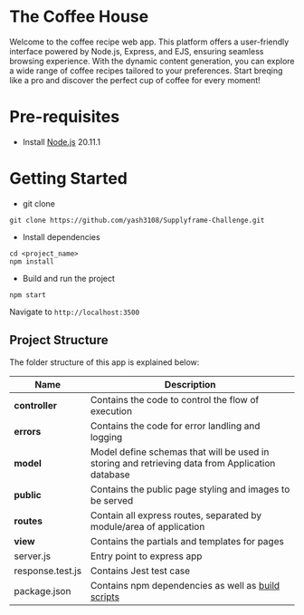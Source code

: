 # The Coffee House
Welcome to the coffee recipe web app. This platform offers a user-friendly interface powered by Node.js, Express, and EJS, ensuring seamless browsing experience. With the dynamic content generation, you can explore a wide range of coffee recipes tailored to your preferences. Start breqing like a pro and discover the perfect cup of coffee for every moment!

# Pre-requisites
- Install [Node.js](https://nodejs.org/en/) 20.11.1

# Getting Started
- git clone
```
git clone https://github.com/yash3108/Supplyframe-Challenge.git
```
- Install dependencies
```
cd <project_name>
npm install
```
- Build and run the project
```
npm start
```
  Navigate to `http://localhost:3500`

## Project Structure
The folder structure of this app is explained below:

| Name | Description |
| ------------------------ | --------------------------------------------------------------------------------------------- |
| **controller**           | Contains the code to control the flow of execution  |
| **errors**               | Contains the code for error landling and logging                               |
| **model**                | Model define schemas that will be used in storing and retrieving data from Application database 
| **public**               | Contains the public page styling and images to be served |
| **routes**               | Contain all express routes, separated by module/area of application |  
| **view**                 | Contains the partials and templates for pages |
| server.js                | Entry point to express app |                    
| response.test.js         | Contains Jest test case  |                                                       
| package.json             | Contains npm dependencies as well as [build scripts](#what-if-a-library-isnt-on-definitelytyped)   |
